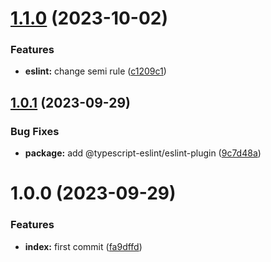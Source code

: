 # [1.1.0](https://github.com/resourge/eslint-config-resourge-typescript/compare/v1.0.1...v1.1.0) (2023-10-02)


### Features

* **eslint:** change semi rule ([c1209c1](https://github.com/resourge/eslint-config-resourge-typescript/commit/c1209c14d8ad5abf13753e4d5c37b803bba35dd1))

## [1.0.1](https://github.com/resourge/eslint-config-resourge-typescript/compare/v1.0.0...v1.0.1) (2023-09-29)


### Bug Fixes

* **package:** add @typescript-eslint/eslint-plugin ([9c7d48a](https://github.com/resourge/eslint-config-resourge-typescript/commit/9c7d48a1075d2f59b457bc2e0727f48192c632bc))

# 1.0.0 (2023-09-29)


### Features

* **index:** first commit ([fa9dffd](https://github.com/resourge/eslint-config-resourge-typescript/commit/fa9dffd0e7be531237c0e70c40eb80e7d95de55e))
